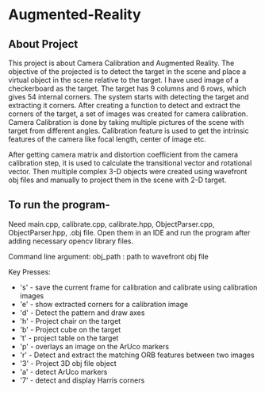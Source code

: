 # Augmented-Reality

## About Project

This project is about Camera Calibration and Augmented Reality. The objective of the projected is to detect the target in the scene and place a virtual object in the scene relative to the target. I have used image of a checkerboard as the target. The target has 9 columns and 6 rows, which gives 54 internal corners. The system starts with detecting the target and extracting it corners. After creating a function to detect and extract the corners of the target, a set of images was created for camera calibration. Camera Calibration is done by taking multiple pictures of the scene with target from different angles. Calibration feature is used to get the intrinsic features of the camera like focal length, center of image etc. 

After getting camera matrix and distortion coefficient from the camera calibration step, it is used to calculate the transitional vector and rotational vector. Then multiple complex 3-D objects were created using wavefront obj files and manually to project them in the scene with 2-D target.

## To run the program- 
Need main.cpp, calibrate.cpp, calibrate.hpp, ObjectParser.cpp, ObjectParser.hpp, .obj file. 
Open them in an IDE and run the program after adding necessary opencv library files.

Command line argument:
obj_path :  path to wavefront obj file

Key Presses:
* 's' - save the current frame for calibration and calibrate using calibration images
* 'e' - show extracted corners for a calibration image
* 'd' - Detect the pattern and draw axes
* 'h' - Project chair on the target
* 'b' - Project cube on the target
* 't' - project table on the target
* 'p' - overlays an image on the ArUco markers
* 'r' - Detect and extract the matching ORB features between two images
* '3' - Project 3D obj file object
* 'a' - detect ArUco markers
* '7' - detect and display Harris corners
